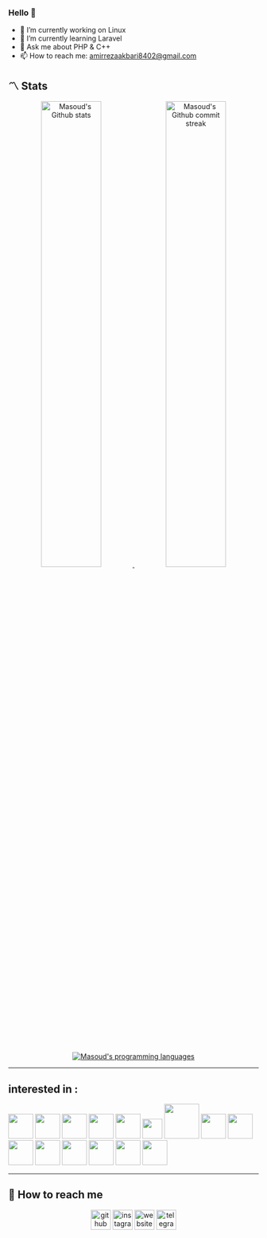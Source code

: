 ### Hello 👋
- 🔭 I’m currently working on Linux
- 🌱 I’m currently learning Laravel
- 💬 Ask me about PHP & C++
- 📫 How to reach me: amirrezaakbari8402@gmail.com
  
## **:part_alternation_mark: Stats**

<div align="center" style="text-align:center">
    <a href="#">
        <img width="49%" src="https://github-readme-stats.vercel.app/api?username=amirreza-akbari&show_icons=true&theme=blueberry&count_private=true"
            alt="Masoud's Github stats">
    </a>
    <a href="#">
        <img width="49%" src="https://github-readme-streak-stats.herokuapp.com/?user=amirreza-akbari&theme=blueberry"
            alt="Masoud's Github commit streak">
    </a>
    <a href="#">
        <img src="https://github-readme-stats.vercel.app/api/top-langs/?username=amirreza-akbari&layout=compact&theme=blueberry&langs_count=4" alt="Masoud's programming languages"/>
    </a>
</div>

---

## **interested in :**

[<img src="https://cdn.jsdelivr.net/gh/devicons/devicon@latest/icons/git/git-original.svg"  height='50' />](https://github.com/amirreza-akbari)
[<img src="https://cdn.jsdelivr.net/gh/devicons/devicon@latest/icons/apache/apache-original.svg" height='50' />](https://github.com/amirreza-akbari)
[<img src="https://cdn.jsdelivr.net/gh/devicons/devicon@latest/icons/html5/html5-original-wordmark.svg" height='50' />](https://github.com/amirreza-akbari)
[<img src="https://cdn.jsdelivr.net/gh/devicons/devicon@latest/icons/css3/css3-original-wordmark.svg" height='50' />](https://github.com/amirreza-akbari)
[<img src="https://cdn.jsdelivr.net/gh/devicons/devicon@latest/icons/bootstrap/bootstrap-original.svg"  height='50' />](https://github.com/amirreza-akbari)
[<img src="https://cdn.jsdelivr.net/gh/devicons/devicon@latest/icons/javascript/javascript-original.svg" height='40' />](https://github.com/amirreza-akbari)
[<img src="https://cdn.jsdelivr.net/gh/devicons/devicon@latest/icons/php/php-original.svg" height='70' />](https://github.com/amirreza-akbari)
[<img src="https://cdn.jsdelivr.net/gh/devicons/devicon@latest/icons/laravel/laravel-original.svg" height='50' />](https://github.com/amirreza-akbari)
[<img src="https://cdn.jsdelivr.net/gh/devicons/devicon@latest/icons/azuresqldatabase/azuresqldatabase-original.svg" height='50' />](https://github.com/amirreza-akbari)
[<img src="https://cdn.jsdelivr.net/gh/devicons/devicon@latest/icons/mysql/mysql-original.svg" height='50' />](https://github.com/amirreza-akbari)
[<img src="https://cdn.jsdelivr.net/gh/devicons/devicon@latest/icons/microsoftsqlserver/microsoftsqlserver-original.svg" height='50' />](https://github.com/amirreza-akbari)
[<img src="https://cdn.jsdelivr.net/gh/devicons/devicon@latest/icons/linux/linux-original.svg" height='50' />](https://github.com/amirreza-akbari)
[<img src="https://cdn.jsdelivr.net/gh/devicons/devicon@latest/icons/ubuntu/ubuntu-original.svg" height='50' />](https://github.com/amirreza-akbari)
[<img src="https://cdn.jsdelivr.net/gh/devicons/devicon@latest/icons/cplusplus/cplusplus-original.svg" height='50' />](https://github.com/amirreza-akbari)
[<img src="https://cdn.jsdelivr.net/gh/devicons/devicon@latest/icons/python/python-original.svg" height='50' />](https://github.com/amirreza-akbari)


---

## **:bell: How to reach me**

<div align="center" style="text-align:center;color : red;">



[<img src='https://cdn.jsdelivr.net/npm/simple-icons@3.0.1/icons/github.svg' alt='github' height='40'>](https://github.com/amirreza-akbari)  [<img src='https://cdn.jsdelivr.net/npm/simple-icons@3.0.1/icons/instagram.svg' alt='instagram' height='40'>](https://www.instagram.com/mr_robot_840/)  [<img src='https://cdn.jsdelivr.net/npm/simple-icons@3.0.1/icons/icloud.svg' alt='website' height='40'>](https://mrbackend.ir/)  [<img src='https://cdn.jsdelivr.net/npm/simple-icons@3.0.1/icons/telegram.svg' alt='telegram' height='40'>](#)  


</div>
